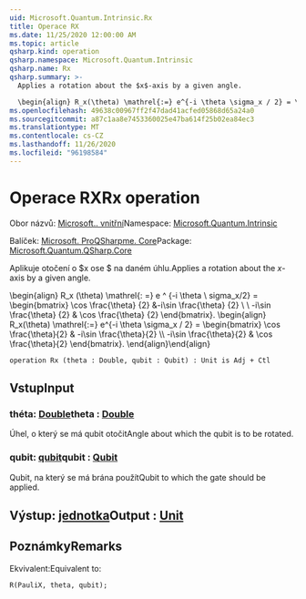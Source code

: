 ```yaml
---
uid: Microsoft.Quantum.Intrinsic.Rx
title: Operace RX
ms.date: 11/25/2020 12:00:00 AM
ms.topic: article
qsharp.kind: operation
qsharp.namespace: Microsoft.Quantum.Intrinsic
qsharp.name: Rx
qsharp.summary: >-
  Applies a rotation about the $x$-axis by a given angle.

  \begin{align} R_x(\theta) \mathrel{:=} e^{-i \theta \sigma_x / 2} = \begin{bmatrix} \cos \frac{\theta}{2} & -i\sin \frac{\theta}{2}  \\\\ -i\sin \frac{\theta}{2} & \cos \frac{\theta}{2} \end{bmatrix}. \end{align}
ms.openlocfilehash: 49638c00967ff2f47dad41acfed05868d65a24a0
ms.sourcegitcommit: a87c1aa8e7453360025e47ba614f25b02ea84ec3
ms.translationtype: MT
ms.contentlocale: cs-CZ
ms.lasthandoff: 11/26/2020
ms.locfileid: "96198584"
---
```

# <a name="rx-operation"></a><span data-ttu-id="6318d-102">Operace RX</span><span class="sxs-lookup"><span data-stu-id="6318d-102">Rx operation</span></span>

<span data-ttu-id="6318d-103">Obor názvů: [Microsoft.. vnitřní](xref:Microsoft.Quantum.Intrinsic)</span><span class="sxs-lookup"><span data-stu-id="6318d-103">Namespace: [Microsoft.Quantum.Intrinsic](xref:Microsoft.Quantum.Intrinsic)</span></span>

<span data-ttu-id="6318d-104">Balíček: [Microsoft. ProQSharpme. Core](https://nuget.org/packages/Microsoft.Quantum.QSharp.Core)</span><span class="sxs-lookup"><span data-stu-id="6318d-104">Package: [Microsoft.Quantum.QSharp.Core](https://nuget.org/packages/Microsoft.Quantum.QSharp.Core)</span></span>


<span data-ttu-id="6318d-105">Aplikuje otočení o $x ose $ na daném úhlu.</span><span class="sxs-lookup"><span data-stu-id="6318d-105">Applies a rotation about the $x$-axis by a given angle.</span></span>

<span data-ttu-id="6318d-106">\begin{align} R_x (\theta) \mathrel{: =} e ^ {-i \theta \ sigma_x/2} = \begin{bmatrix} \cos \frac{\theta} {2} &-i\sin \frac{\theta} {2} \\ \\ -i\sin \frac{\theta} {2} & \cos \frac{\theta} {2} \end{bmatrix}.  </span><span class="sxs-lookup"><span data-stu-id="6318d-106">\begin{align} R_x(\theta) \mathrel{:=} e^{-i \theta \sigma_x / 2} = \begin{bmatrix} \cos \frac{\theta}{2} & -i\sin \frac{\theta}{2}  \\\\ -i\sin \frac{\theta}{2} & \cos \frac{\theta}{2} \end{bmatrix}.</span></span>
<span data-ttu-id="6318d-107">\end{align}</span><span class="sxs-lookup"><span data-stu-id="6318d-107">\end{align}</span></span>

```qsharp
operation Rx (theta : Double, qubit : Qubit) : Unit is Adj + Ctl
```


## <a name="input"></a><span data-ttu-id="6318d-108">Vstup</span><span class="sxs-lookup"><span data-stu-id="6318d-108">Input</span></span>

### <a name="theta--double"></a><span data-ttu-id="6318d-109">théta: [Double](xref:microsoft.quantum.lang-ref.double)</span><span class="sxs-lookup"><span data-stu-id="6318d-109">theta : [Double](xref:microsoft.quantum.lang-ref.double)</span></span>

<span data-ttu-id="6318d-110">Úhel, o který se má qubit otočit</span><span class="sxs-lookup"><span data-stu-id="6318d-110">Angle about which the qubit is to be rotated.</span></span>


### <a name="qubit--qubit"></a><span data-ttu-id="6318d-111">qubit: [qubit](xref:microsoft.quantum.lang-ref.qubit)</span><span class="sxs-lookup"><span data-stu-id="6318d-111">qubit : [Qubit](xref:microsoft.quantum.lang-ref.qubit)</span></span>

<span data-ttu-id="6318d-112">Qubit, na který se má brána použít</span><span class="sxs-lookup"><span data-stu-id="6318d-112">Qubit to which the gate should be applied.</span></span>



## <a name="output--unit"></a><span data-ttu-id="6318d-113">Výstup: [jednotka](xref:microsoft.quantum.lang-ref.unit)</span><span class="sxs-lookup"><span data-stu-id="6318d-113">Output : [Unit](xref:microsoft.quantum.lang-ref.unit)</span></span>



## <a name="remarks"></a><span data-ttu-id="6318d-114">Poznámky</span><span class="sxs-lookup"><span data-stu-id="6318d-114">Remarks</span></span>

<span data-ttu-id="6318d-115">Ekvivalent:</span><span class="sxs-lookup"><span data-stu-id="6318d-115">Equivalent to:</span></span>

```qsharp
R(PauliX, theta, qubit);
```